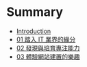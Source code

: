 # Summary

* [Introduction](README.md)
* [01 踏入 IT 業界的緣分](01.md)
* [02 發現與培育專注能力](02a.md)
* [03 體驗網站建置的樂趣](03.md)

